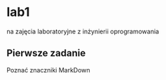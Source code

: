 # lab1
na zajęcia laboratoryjne z inżynierii oprogramowania

## Pierwsze zadanie
Poznać znaczniki MarkDown

